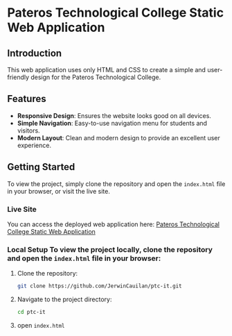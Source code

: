 # Pateros Technological College Static Web Application
## Introduction
This web application uses only HTML and CSS to create a simple and user-friendly design for the Pateros Technological College.

## Features
- **Responsive Design**: Ensures the website looks good on all devices.
- **Simple Navigation**: Easy-to-use navigation menu for students and visitors.
- **Modern Layout**: Clean and modern design to provide an excellent user experience.

## Getting Started
To view the project, simply clone the repository and open the `index.html` file in your browser, or visit the live site.

### Live Site 
You can access the deployed web application here: [Pateros Technological College Static Web Application](https://jerwincauilan.github.io/ptc-it/)

### Local Setup To view the project locally, clone the repository and open the `index.html` file in your browser:
1. Clone the repository:
   ```bash
   git clone https://github.com/JerwinCauilan/ptc-it.git
2. Navigate to the project directory:
   ```bash
   cd ptc-it
3. open `index.html`
